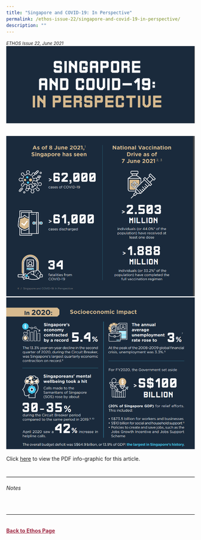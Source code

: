 ```yaml
---
title: "Singapore and COVID-19: In Perspective"
permalink: /ethos-issue-22/singapore-and-covid-19-in-perspective/
description: ""
---
```

<style>

.back a
{
	color: #9f2943;
	font-weight: bold;
}

#banner img
{
	width:100%;
}
	
.author
{
border-bottom: 1px solid black;
margin-top:40px;
padding-bottom:30px;
border-top: 1px solid black;	

}

.author p {
	font-size: 0.9em;
	line-height:24px !important;
	}	

.break
{
   border-top: 1px solid  black;
   border-bottom: 1px solid black;
	 padding:20px;
	text-align:center;
	margin-top:50px;
}
	
.break1
{
font-family: Georgia;
	font-size:20px;
	font-style: italic;
	font-weight: bold;
}

.boxheader {
	color: white !important;
	}	

.containerbox {
	background-color: #B7C9E2;
	border-radius: 10px;
	padding: 5%;
	margin-top: 5%;
	
	}	

li {
	font-size: 15px !important;
	
	}	

</style>

<em><small>ETHOS Issue 22, June 2021</small></em>
<img src="/images/Ethos_Images/Ethos_Issue_22/ethosissue22-covid19inperspectivebanner.PNG">

<br>
<img src="/images/Ethos_Images/Ethos_Issue_22/ethos_issue_22.PNG">
<br>
<img src="/images/Ethos_Images/Ethos_Issue_22/ethos_issue_22_perspective.PNG">

<p>Click <a href="https://file.go.gov.sg/ethosjune2021.pdf#page=8">here</a> to view the PDF info-graphic for this article.</p>

<div class="author">
<h6>Notes</h6>

	
	
	
	
	
	
	
</div>
<br>
<br>	
<div class="back">
<a href="/ethos/">Back to Ethos Page</a>	
</div>
